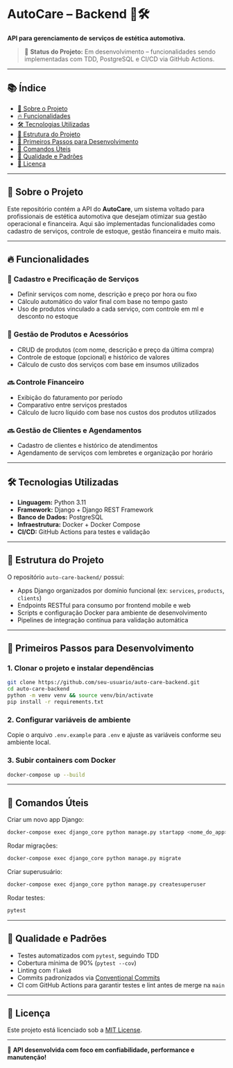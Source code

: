 # **AutoCare – Backend** 🚗🛠️

**API para gerenciamento de serviços de estética automotiva.**

> 🚧 **Status do Projeto:** Em desenvolvimento – funcionalidades sendo implementadas com TDD, PostgreSQL e CI/CD via GitHub Actions.

---

## 📚 Índice

- [📌 Sobre o Projeto](#-sobre-o-projeto)
- [🔥 Funcionalidades](#-funcionalidades)
- [🛠️ Tecnologias Utilizadas](#️-tecnologias-utilizadas)
- [📂 Estrutura do Projeto](#-estrutura-do-projeto)
- [🚀 Primeiros Passos para Desenvolvimento](#-primeiros-passos-para-desenvolvimento)
- [🔧 Comandos Úteis](#-comandos-úteis)
- [🧪 Qualidade e Padrões](#-qualidade-e-padrões)
- [📄 Licença](#-licença)

---

## 📌 Sobre o Projeto

Este repositório contém a API do **AutoCare**, um sistema voltado para profissionais de estética automotiva que desejam otimizar sua gestão operacional e financeira. Aqui são implementadas funcionalidades como cadastro de serviços, controle de estoque, gestão financeira e muito mais.

---

## 🔥 Funcionalidades

### 🚧 **Cadastro e Precificação de Serviços**
- Definir serviços com nome, descrição e preço por hora ou fixo  
- Cálculo automático do valor final com base no tempo gasto  
- Uso de produtos vinculado a cada serviço, com controle em ml e desconto no estoque  

### 🚧 **Gestão de Produtos e Acessórios**
- CRUD de produtos (com nome, descrição e preço da última compra)  
- Controle de estoque (opcional) e histórico de valores  
- Cálculo de custo dos serviços com base em insumos utilizados  

### 🔜 **Controle Financeiro**
- Exibição do faturamento por período  
- Comparativo entre serviços prestados  
- Cálculo de lucro líquido com base nos custos dos produtos utilizados  

### 🔜 **Gestão de Clientes e Agendamentos**
- Cadastro de clientes e histórico de atendimentos  
- Agendamento de serviços com lembretes e organização por horário  

---

## 🛠️ Tecnologias Utilizadas

- **Linguagem:** Python 3.11  
- **Framework:** Django + Django REST Framework  
- **Banco de Dados:** PostgreSQL  
- **Infraestrutura:** Docker + Docker Compose  
- **CI/CD:** GitHub Actions para testes e validação

---

## 📂 Estrutura do Projeto

O repositório `auto-care-backend/` possui:

- Apps Django organizados por domínio funcional (ex: `services`, `products`, `clients`)
- Endpoints RESTful para consumo por frontend mobile e web
- Scripts e configuração Docker para ambiente de desenvolvimento
- Pipelines de integração contínua para validação automática

---

## 🚀 Primeiros Passos para Desenvolvimento

### 1. Clonar o projeto e instalar dependências
```bash
git clone https://github.com/seu-usuario/auto-care-backend.git
cd auto-care-backend
python -m venv venv && source venv/bin/activate
pip install -r requirements.txt
```

### 2. Configurar variáveis de ambiente
Copie o arquivo `.env.example` para `.env` e ajuste as variáveis conforme seu ambiente local.

### 3. Subir containers com Docker
```bash
docker-compose up --build
```

---

## 🔧 Comandos Úteis

Criar um novo app Django:
```bash
docker-compose exec django_core python manage.py startapp <nome_do_app>
```

Rodar migrações:
```bash
docker-compose exec django_core python manage.py migrate
```

Criar superusuário:
```bash
docker-compose exec django_core python manage.py createsuperuser
```

Rodar testes:
```bash
pytest
```

---

## 🧪 Qualidade e Padrões

- Testes automatizados com `pytest`, seguindo TDD  
- Cobertura mínima de 90% (`pytest --cov`)  
- Linting com `flake8`  
- Commits padronizados via [Conventional Commits](https://www.conventionalcommits.org/)  
- CI com GitHub Actions para garantir testes e lint antes de merge na `main`  

---

## 📄 Licença

Este projeto está licenciado sob a [MIT License](LICENSE).

---

🌟 **API desenvolvida com foco em confiabilidade, performance e manutenção!**